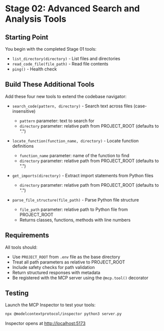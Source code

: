 # Stage 02: Advanced Search and Analysis Tools

## Starting Point

You begin with the completed Stage 01 tools:
- `list_directory(directory)` - List files and directories
- `read_code_file(file_path)` - Read file contents
- `ping()` - Health check

## Build These Additional Tools

Add these four new tools to extend the codebase navigator:

- `search_code(pattern, directory)` - Search text across files (case-insensitive)
  - `pattern` parameter: text to search for
  - `directory` parameter: relative path from PROJECT_ROOT (defaults to ".")

- `locate_function(function_name, directory)` - Locate function definitions
  - `function_name` parameter: name of the function to find
  - `directory` parameter: relative path from PROJECT_ROOT (defaults to ".")

- `get_imports(directory)` - Extract import statements from Python files
  - `directory` parameter: relative path from PROJECT_ROOT (defaults to ".")

- `parse_file_structure(file_path)` - Parse Python file structure
  - `file_path` parameter: relative path to Python file from PROJECT_ROOT
  - Returns classes, functions, methods with line numbers

## Requirements

All tools should:
- Use `PROJECT_ROOT` from `.env` file as the base directory
- Treat all path parameters as relative to PROJECT_ROOT
- Include safety checks for path validation
- Return structured responses with metadata
- Be registered with the MCP server using the `@mcp.tool()` decorator

## Testing

Launch the MCP Inspector to test your tools:

```bash
npx @modelcontextprotocol/inspector python3 server.py
```

Inspector opens at [http://localhost:5173](http://localhost:5173)